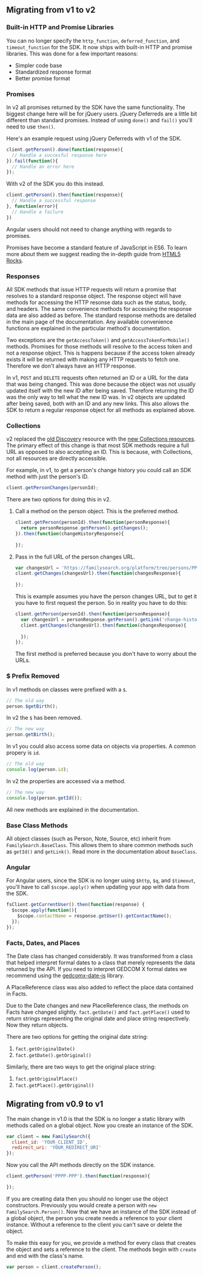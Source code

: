## Migrating from v1 to v2

### Built-in HTTP and Promise Libraries

You can no longer specify the `http_function`,
`deferred_function`, and `timeout_function` for the SDK. It now ships with built-in
HTTP and promise libraries. This was done for a few important reasons:

* Simpler code base
* Standardized response format
* Better promise format

### Promises

In v2 all promises returned by the SDK have the same functionality. The biggest
change here will be for jQuery users. jQuery Deferreds are a little bit different
than standard promises. Instead of using `done()` and `fail()` you'll need to use
`then()`.

Here's an example request using jQuery Deferreds with v1 of the SDK.

```js
client.getPerson().done(function(response){
  // Handle a succesful response here
}).fail(function(){
  // Handle an error here
});
```

With v2 of the SDK you do this instead.

```js
client.getPerson().then(function(response){
  // Handle a successful response
}, function(error){
  // Handle a failure
})
```

Angular users should not need to change anything with regards to promises.

Promises have become a standard feature of JavaScript in ES6. To learn more about them
we suggest reading the in-depth guide from [HTML5 Rocks](http://www.html5rocks.com/en/tutorials/es6/promises/).

### Responses

All SDK methods that issue HTTP requests will return a promise that resolves to
a standard response object. The response object will have methods for accessing
the HTTP resonse data such as the status, body, and headers. The same convenience
methods for accessing the response data are also added as before. The standard
response methods are detailed in the main page of the documentation. Any available
convenience functions are explained in the particular method's documentation.

Two exceptions are the `getAccessToken()` and `getAccessTokenForMobile()` methods.
Promises for those methods will resolve to the access token and not a response object.
This is happens because if the access token already exists it will be returned
with making any HTTP requests to fetch one. Therefore we don't always have an HTTP
response.

In v1, `POST` and `DELETE` requests often returned an ID or a URL for the data that
was being changed. This was done because the object was not usually updated itself
with the new ID after being saved. Therefore returning the ID was the only way
to tell what the new ID was. In v2 objects are updated after being saved,
both with an ID and any new links. This also allows the SDK to return a regular
response object for all methods as explained above.

### Collections

v2 replaced the [old Discovery](https://familysearch.org/developers/docs/api/discovery/Discovery_resource)
resource with the [new Collections resources](https://familysearch.org/developers/docs/api/resources#discovery).
The primary effect of this change is that most SDK methods require a full URL as opposed
to also accepting an ID. This is because, with Collections, not all resources are
directly accessible.

For example, in v1, to get a person's change history you could call an SDK method
with just the person's ID.

```js
client.getPersonChanges(personId);
```

There are two options for doing this in v2.

1. Call a method on the person object. This is the preferred method.

    ```js
    client.getPerson(personId).then(function(personResponse){
      return personResponse.getPerson().getChanges();
    }).then(function(changeHistoryResponse){
      
    });
    ```

2. Pass in the full URL of the person changes URL.

    ```js
    var changesUrl = 'https://familysearch.org/platform/tree/persons/PPPP-PPP/changes';
    client.getChanges(changesUrl).then(function(changesResponse){
      
    });
    ```
    
    This is example assumes you have the person changes URL, but to get it you have
    to first request the person. So in reality you have to do this:
    
    ```js
    client.getPerson(personId).then(function(personResponse){
      var changesUrl = personResponse.getPerson().getLink('change-history');
      client.getChanges(changesUrl).then(function(changesResponse){
      
      });
    });
    ```
    
    The first method is preferred because you don't have to worry about the URLs.

### $ Prefix Removed

In v1 methods on classes were prefixed with a `$`. 

```js
// The old way
person.$getBirth();
```

In v2 the `$` has been removed.

```js
// The new way
person.getBirth();
```

In v1 you could also access some data on objects via properties. A common propery is `id`.

```js
// The old way
console.log(person.id);
```

In v2 the properties are accessed via a method.

```js
// The new way
console.log(person.getId());
```

All new methods are explained in the documentation.

### Base Class Methods

All object classes (such as Person, Note, Source, etc) inherit from `FamilySearch.BaseClass`.
This allows them to share common methods such as `getId()` and `getLink()`. Read
more in the documentation about `BaseClass`.

### Angular

For Angular users, since the SDK is no longer using `$http`, `$q`, and `$timeout`,
you'll have to call `$scope.apply()` when updating your app with data from the SDK.

```js
fsClient.getCurrentUser().then(function(response) {
  $scope.apply(function(){
    $scope.contactName = response.getUser().getContactName();
  });
});
```

### Facts, Dates, and Places

The Date class has changed considerably. It was transformed from a class that
helped interpret formal dates to a class that merely represents the data returned
by the API. If you need to interpret GEDCOM X formal dates we recommend using the
[gedcomx-date-js](https://github.com/trepo/gedcomx-date-js) library.

A PlaceReference class was also added to reflect the place data contained in Facts.

Due to the Date changes and new PlaceReference class, the methods on Facts have
changed slightly. `fact.getDate()` and `fact.getPlace()` used to return strings
representing the original date and place string respectively. Now they return objects.

There are two options for getting the original date string:

1. `fact.getOriginalDate()`
2. `fact.getDate().getOriginal()`

Similarly, there are two ways to get the original place string:

1. `fact.getOriginalPlace()`
2. `fact.getPlace().getOriginal()`

## Migrating from v0.9 to v1

The main change in v1.0 is that the SDK is no longer a static library with methods
called on a global object. Now you create an instance of the SDK.

```js
var client = new FamilySearch({
  client_id: 'YOUR_CLIENT_ID',
  redirect_uri: 'YOUR_REDIRECT_URI'
});
```

Now you call the API methods directly on the SDK instance.

```js
client.getPerson('PPPP-PPP').then(function(response){

});
```

If you are creating data then you should no longer use the object constructors.
Previously you would create a person with `new FamilySearch.Person()`. 
Now that we have an instance of the SDK instead of a global object, the person you 
create needs a reference to your client instance. Without a reference to the client
you can't save or delete the object.

To make this easy for you, we provide a method for every class that creates the 
object and sets a reference to the client. The methods begin with `create` and
end with the class's name.

```js
var person = client.createPerson();
```